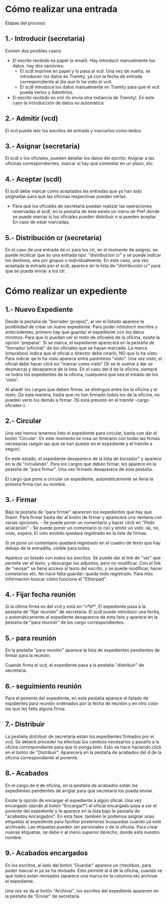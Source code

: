 Cómo realizar una entrada
=========================


Etapas del proceso:



1.- Introducir (secretaria)
--------------

Existen dos posibles casos:

- El escrito recibido es papel (o email). Hay introducir manualmente los datos. hay dos opciones:
    - El scdl imprime en papel y lo pasa al vcd. Una vez de vuelta, se introducen los datos en Tramity, ya con la fecha de entrada correspondiente al dia que lo ha visto el vcd.
    - El scdl introduce los datos manualmente en  Tramity para que el vcd pueda verlos y Admitirlos.
- El escrito recibido es xml (lo envia otra instancia de Tramity). En este caso la introducción de datos es automática.

 

2.- Admitir (vcd)
-----------
El vcd puede leer los escritos de entrada y marcarlos como leídos.

3.- Asignar (secretaria)
-----------

El scdl o los oficiales, pueden detallar los datos del escrito: Asignar a las oficinas correspondientes, marcar si hay que contestar en un plazo, etc.

4.- Aceptar (scdl)
-----------

El scdl debe marcar como aceptados las entradas que ya han sido asignadas para que las oficinas respectivas puedan verlas.


* Para que los oficiales de secretaría puedan realizar las operaciones reservadas al scdl, en la pestaña de éste existe un menu de Pref dónde se puede marcar si los oficiales pueden distribuir o si pueden aceptar. En caso de estar marcadas, 


5.- Distribución cr (secretaria)
-------------------

En el caso de una entrada de cr para los ctr, en el momento de asignar, se puede incdicar que es una entrada tipo: "distribucion cr" y se puede indicar los destinos, sea por grupos o individualmente. En este caso, una vez aceptada la entrada por el scdl, aparece en la lista de "distribución cr" para que se pueda enviar a los ctr.


Cómo realizar un expediente
===========================

1.- Nuevo Expediente
--------------------

Desde la pestaña de "borrador (propio)", al ver el listado aparece la posibilidad de crear un nuevo expediente. Para poder introducir escritos y antecedentes, primero hay que guardar el expediente con los datos mínimos. Para que lo puedan ver el resto de oficiales de la oficina, existe la opción 'preparar'. Si se marca, el expediente aparecerá en la pestaña de "borrador (oficina)" de los oficiales que se hayan marcado. La marca (checkbox) indica que el oficial o director debe nirarlo, NO que lo ha visto. Para indicar qe lo ha visto aparece entre paréntesis "visto". Una vez visto, el oficial debe hacer click en "marcar como visto" (Si se le vuelve a dar se desmarca) y desaparece de la lista. En el caso del d de la oficina, siempre ve todos los expedientes de la oficina, cualquiera que sea el estado de los 'visto'.

Al añadir los cargos que deben firmar, se distingue entre los la oficina y el resto. De esta manera, hasta que no han firmado todos los de la oficina, no pueden verlo los demás a firmar. (Si está previsto en el trámite -cargo oficales-).

2.- Circular
------------

Una vez hemos tenemos listo el expediente para circular, basta con dar el botón 'Circular'. En este momento se crea un itinerario con todas las firmas necesarias (según las que se han puesto en el expediente y el trámite a seguir).

En este estado, el expediente desaparece de la lista de borrador" y aparece en la de "circulando". Para los cargos que deben firmar, les aparece en la pestaña de "para firmar". Una vez firmado desaparece de esta pestaña.

El cargo que pone a circular un expediente, automáticamente se llena la primera firma con su nombre.

3.- Firmar
----------

Bajo la pestaña de "para firmar" aparecen los expedientes que hay que firamr. Para firmar basta dar al botón de firmar y aparecera una ventana con varias opciones:
	 - Se puede poner un comentario y hacer click en "Pedir aclaración"
	 - Se puede poner un comentario (o no) y emitir un voto: ok, no, visto, espera. El voto emitido quedará registrado en la lista de firmas.
	 
Si se pone un comentario quedará registrado en el cuadro de texto que hay debajo de la entradilla, visible para todos. 

Aparece un listado con todos los escritos. Se puede dar al link de "ver" que permite ver el texto, y descargar los adjuntos, pero no modificar. Con el link de "revisar" se tiene acceso al texto del escrito, y se puede modificar, hacer cometarios etc. No hace falta guardar: queda todo registrado. Para más información buscar cómo funciona el "Etherpad".

4.- Fijar fecha reunión
-----------------------

Si la última firma es del vcd y está en "vºbº", El expediente pasa a la pestaña de "fijar reunión" de secretaria. El scdl puede introducir una fecha, y automáticamente el expediente desaparece de esta lista y aparece en la pestaña de "para reunión" de los cargo correspondientes.

5.- para reunión
----------------

En la pestaña "para reunión" aparece la lista de expedientes pendientes de firmar para la reunión.

Cuando firma el vcd, el expediente pasa a la pestaña "distribuir" de secretaria.

6.- seguimiento reunión
-----------------------

Para el ponente del expediente, en esta pestaña aparece el listado de expdientes para reunión ordenados por la fecha de reunión y en otro color los que les falta alguna firma.

7.- Distribuir
--------------

La pestaña distribuir de secretaría estan los expedientes firmados por el vcd. Se deberá proceder ha efectuar los cambios necesarios y pasarlo a la ofcina correspondiente para que lo ponga bien. Esto se hace haciendo click en el botón de "Distribuir". Aparecerá en la pestaña de acabados del d de la oficina correspondiente al ponente.

8.- Acabados
------------

En el cargo de d de oficina, en la pestaña de acabados están los expedientes pendientes de arrglar para que secretaria los pueda enviar.

Existe la opción de encargar el expediente a algún oficial. Una vez encargado (dando al botón "Encargar!") el oficial encargado pasa a ser el ponente del expediente y le aparece en la lista bajo la pestaña de "acabados encargados". En esta fase, también le podemos asignar unas etiquetas al expediente para facilitar posteriores búsquedas cuando ya esté archivado. Las etiquetas pueden ser personales o de la oficina. Para crear nuevas etiquetas, se debe ir al menú superior derecho, donde está nuestro nombre.



9.- Acabados encargados
-----------------------

En los escritos, al lado del botón "Guardar" aparece un checkbox, para poder marcar si ya se ha revisado. Esto permite al d de la oficina, cuando ve que todos están revisados (aparece una marca en la columna ok) archivar el expediente.

Una vez se da al botón "Archivar", los escritos del expediente aparecen en la pestaña de "Enviar" de secretaría.  

